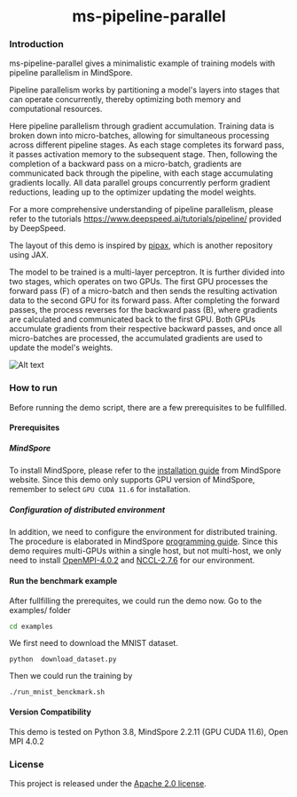 # <center> ms-pipeline-parallel

### Introduction
ms-pipeline-parallel gives a minimalistic example of training models with pipeline parallelism in MindSpore.

Pipeline parallelism works by partitioning a model's layers into stages that can operate concurrently, thereby optimizing both memory and computational resources. 

Here pipeline parallelism through gradient accumulation. Training data is broken down into micro-batches, allowing for simultaneous processing across different pipeline stages. As each stage completes its forward pass, it passes activation memory to the subsequent stage. Then, following the completion of a backward pass on a micro-batch, gradients are communicated back through the pipeline, with each stage accumulating gradients locally. All data parallel groups concurrently perform gradient reductions, leading up to the optimizer updating the model weights.

For a more comprehensive understanding of pipeline parallelism, please refer to the tutorials https://www.deepspeed.ai/tutorials/pipeline/ provided by DeepSpeed.

The layout of this demo is inspired by [pipax](https://github.com/MingRuey/pipax/tree/main/src), which is another repository using JAX.

The model to be trained is a multi-layer perceptron. It is further divided into two stages, which operates on two GPUs. The first GPU processes the forward pass (F) of a micro-batch and then sends the resulting activation data to the second GPU for its forward pass. After completing the forward passes, the process reverses for the backward pass (B), where gradients are calculated and communicated back to the first GPU. Both GPUs accumulate gradients from their respective backward passes, and once all micro-batches are processed, the accumulated gradients are used to update the model's weights.

![Alt text](https://www.deepspeed.ai/assets/images/pipe-schedule.png "Pipeline parallelism schedule")


### How to run
Before running the demo script, there are a few prerequisites to be fullfilled.

#### Prerequisites
##### MindSpore
To install MindSpore, please refer to the [installation guide](https://www.mindspore.cn/install/en) from MindSpore website. Since this demo only supports GPU version of MindSpore, remember to select `GPU CUDA 11.6` for installation.

##### Configuration of distributed environment
In addition, we need to configure the environment for distributed training. The procedure is elaborated in MindSpore [programming guide](https://www.mindspore.cn/docs/programming_guide/en/r1.3/distributed_training_gpu.html). Since this demo requires multi-GPUs within a single host, but not multi-host, we only need to install [OpenMPI-4.0.2](https://www.open-mpi.org/faq/?category=building#easy-build) and [NCCL-2.7.6](https://docs.nvidia.com/deeplearning/nccl/install-guide/index.html#debian) for our environment.

#### Run the benchmark example
After fullfilling the prerequites, we could run the demo now.
Go to the examples/ folder
```bash
cd examples 
```
We first need to download the MNIST dataset.
```
python  download_dataset.py
```
Then we could run the training by
```
./run_mnist_benckmark.sh
```

#### Version Compatibility
This demo is tested on Python 3.8, MindSpore 2.2.11 (GPU CUDA 11.6), Open MPI 4.0.2

### License

This project is released under the [Apache 2.0 license](LICENSE).